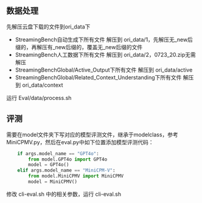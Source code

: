 ## 数据处理
先解压云盘下载的文件到ori_data下
- StreamingBench自动生成下所有文件 解压到 ori_data/1，先解压无_new后缀的，再解压有_new后缀的，覆盖无_new后缀的文件
- StreamingBench人工数据下所有文件 解压到 ori_data/2，0723_20.zip无需解压
- StreamingBenchGlobal/Active_Output下所有文件 解压到 ori_data/active
- StreamingBenchGlobal/Related_Context_Understanding下所有文件 解压到 ori_data/context

运行 Eval/data/process.sh

## 评测
需要在model文件夹下写对应的模型评测文件，继承于modelclass，参考MiniCPMV.py，然后在eval.py中如下位置添加模型评测代码：
```python
    if args.model_name == "GPT4o":
        from model.GPT4o import GPT4o
        model = GPT4o()
    elif args.model_name == "MiniCPM-V":
        from model.MiniCPMV import MiniCPMV
        model = MiniCPMV()
```

修改 cli-eval.sh 中的相关参数，运行 cli-eval.sh